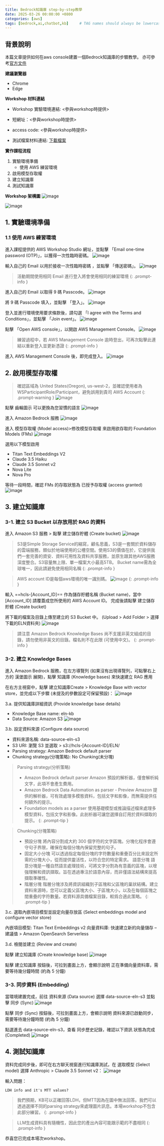 ```yaml
---
title: Bedrock知識庫 step-by-step教學
date: 2025-03-26 00:00:00 +0800
categories: [aws]
tags: [bedrock,ai,chatbot,kb]     # TAG names should always be lowercase
---
```


## 背景說明
本篇文章提供如何在aws console建置一個Bedrock知識庫的步驟教學。
亦可參考[官方文件](https://docs.aws.amazon.com/bedrock/latest/userguide/knowledge-base-build.html)

**建議瀏覽器**
- Chrome
- Edge

**Workshop 材料連結**
- Workshop 實驗環境連結: <參與workshop時提供>
- 短網址：<參與workshop時提供>
- access code: <參與workshop時提供>

- 測試檔案材料連結: [下載檔案](/assets/file/ELN.zip)

**實作課程流程**
1. 實驗環境準備
    * 使用 AWS 練習環境
2. 啟用模型存取權
3. 建立知識庫
4. 測試知識庫

**Workshop 架構圖**
![image](/assets/img/BedrockKBPlayground/architecture.png)

![image](/assets/img/BedrockKBPlayground/architecture-2.png)


## 1. 實驗環境準備
### 1.1 使用 AWS 練習環境

進入課程提供的 AWS Workshop Studio 網址，並點擊 「Email one-time password (OTP)」，以獲得一次性臨時密碼。
![image](/assets/img/WorkshopShare/OTP-1.png)


輸入自己的 Email 以用於接收一次性臨時密碼 ，並點擊 「傳送密碼」。
![image](/assets/img/WorkshopShare/OTP-2.png)


>活動期間使用相同 Email 進行登入將會使用相同的練習環境
{: .prompt-info }

進入自己的 Email 以取得 9 碼 Passcode。
![image](/assets/img/WorkshopShare/OTP-3.png)

將 9 碼 Passcode 填入，並點擊 「登入」。
![image](/assets/img/WorkshopShare/OTP-4.png)

登入並進行環境使用要求條款後，請勾選 「I agree with the Terms and Conditions」，並點擊 「Join event」。
![image](/assets/img/WorkshopShare/OTP-5.png)

點擊 「Open AWS console」，以開啟 AWS Management Console。
![image](/assets/img/WorkshopShare/OTP-6.png)


>練習過程中，若 AWS Management Console 逾時登出，可再次點擊此連結以重新登入並更新憑證
{: .prompt-info }

進入 AWS Management Console 後，即完成登入。
![image](/assets/img/WorkshopShare/OTP-7.png)

## 2. 啟用模型存取權
>確認區域為 United States(Oregon), us-west-2，並確認使用者為 WSParticipantRole/Participant，避免誤用到貴司 AWS Account
{: .prompt-warning }
![image](/assets/img/WorkshopShare/NavBar-1.png)


點擊 齒輪圖示  可以更換為您習慣的語言
![image](/assets/img/WorkshopShare/NavBar-2.png)


進入 Amazon Bedrock 服務
![image](/assets/img/BedrockShare/ModelAccess-1.png)


進入 模型存取權 (Model access)>修改模型存取權 來啟用欲存取的 Foundation Models (FMs)
![image](/assets/img/BedrockShare/ModelAccess-2.png)

選用以下模型啟用
- Titan Text Embeddings V2
- Claude 3.5 Haiku
- Claude 3.5 Sonnet v2
- Nova Lite
- Nova Pro


等待一段時間，確認 FMs 的存取狀態為 已授予存取權 (access granted)
![image](/assets/img/BedrockShare/ModelAccess-3.png)


## 3. 建立知識庫
### 3-1. 建立 S3 Bucket 以存放用於 RAG 的資料

進入 Amazon S3 服務 > 點擊 建立儲存貯體 (Create bucket)
![image](/assets/img/BedrockKBPlayground/S3-1.png)


>S3是Simple Storage Service的縮寫，顧名思義，S3是一套關於資料儲存的雲端服務，類似於地端使用的公槽空間。使用S3的價值在於，它提供我們一套完善的資安、資料可用性及資料共享服務，並原生跟其他AWS服務深度整合。S3容量無上限、單一檔案大小最高5TB。
>Bucket name需為全球唯一，因此請避免使用相同名稱
{: .prompt-info }

>AWS account ID是每個aws環境的唯一識別碼。
>![image](/assets/img/WorkshopShare/NavBar-3.png)
{: .prompt-info }


輸入 
==hcls-[Account_ID]== 
作為儲存貯體名稱 (Bucket name)，當中 [Account_ID] 請覆蓋成您所使用的 AWS Account ID。
完成後請點擊 建立儲存貯體 (Create bucket)

將下載的檔案及目錄上傳至建立的 S3 Bucket 中。
(Upload > Add Folder > 選擇下載的ELN資料夾)
![image](/assets/img/BedrockKBPlayground/S3-2.png)

>請注意 Amazon Bedrock Knowledge Bases 尚不支援非英文組成的目錄，請勿使用非英文的目錄。檔名則不在此限 (可使用中文)。
{: .prompt-info }

### 3-2. 建立 Knowledge Bases
進入 Amazon Bedrock 服務，在左方導覽列 (如果沒有出現導覽列，可點擊右上方的 漢堡圖示 展開)，點擊 知識庫 (Knowledge bases) 來快速建立 RAG 應用


在右方主視窗中，點擊 建立知識庫Create > Knowledge Base with vector store，並完成以下步驟 (未提及的參數設定可保留預設)：
![image](/assets/img/BedrockKBPlayground/KB-1.png)


3.a. 提供知識庫詳細資訊 (Provide knowledge base details)
- Knowledge Base name: eln-kb
- Data Source: Amazon S3
![image](/assets/img/BedrockKBPlayground/KB-2.png)

3.b. 設定資料來源 (Configure data source)
- 資料來源名稱: data-source-eln-s3
- S3 URI: 瀏覽 S3 並選取 > s3://hcls-[Account-ID]/ELN/
- Parsing strategy: Amazon Bedrock default parser
- Chunking strategy(分塊策略): No Chunking(未分塊)


>Parsing strategy(分析策略)
>- Amazon Bedrock default parser
>Amazon 預設的解析器，僅會解析純文字，此項不會產生費用。
>- Amazon Bedrock Data Automation as parser - Preview
>Amazon 提供的解析器，可有效處理多模態資料，包括文字和影像，而無需提供任何額外的提示。
>- Foundation models as a parser
使用基礎模型或推論描述檔來處理多模型資料，包括文字和影像。此剖析器可讓您選擇自訂用於資料擷取的提示。
{: .prompt-tip }

>Chunking(分塊策略)
> - 預設分塊
將內容分割成大約 300 個字符的文字區塊。分塊化程序會遵守句子界限，確保在每個分塊內保留完整的句子。
> - 固定大小分塊
可以透過指定每個分塊的字符數量和重疊百分比來設定所需的分塊大小，從而提供靈活性，以符合您的特定需求。
語意分塊
語意分塊是一種自然語言處理技術，可將文字分割為有意義的區塊，以增強理解和資訊擷取。旨在透過專注於語意內容，而非僅語法結構來提高擷取準確性。
> - 階層分塊
階層分塊涉及將資訊組織到子區塊和父區塊的巢狀結構。建立資料來源時，您可以定義父區塊大小、子區塊大小，以及在每個區塊之間重疊的字符數量。若資料源具備檔案目錄，較爲合適此策略。
{: .prompt-tip }


3.c. 選取內嵌項目模型並設定向量存放區 (Select embeddings model and configure vector store)

內嵌項目模型: Titan Text Embeddings v2
向量資料庫: 快速建立新的向量儲存 – 建議值 > Amazon OpenSearch Serverless

3.d. 檢閱並建立 (Review and create)

點擊 建立知識庫 (Create knowledge base)
![image](/assets/img/BedrockKBPlayground/KB-3.png)

點擊 建立知識庫 按鈕後，可拉到畫面上方，會顯示說明 正在準備向量資料庫，需要等待幾分鐘時間 (約為 5 分鐘)



### 3-3. 同步資料 (Embedding)
當環境建置完成，前往 資料來源 (Data source) 選擇 data-source-eln-s3 並點擊 同步 (Sync)
![image](/assets/img/BedrockKBPlayground/KB-4.png)

點擊 同步 (Sync) 按鈕後，可拉到畫面上方，會顯示說明 資料來源已啟動同步，需要等待幾分鐘時間 (約為 5 分鐘)


點選進去 data-source-eln-s3，查看 同步歷史記錄，確認以下資訊
狀態為完成 (Completed)
![image](/assets/img/BedrockKBPlayground/KB-5.png)


## 4. 測試知識庫
資料完成同步後，即可在右方聊天視窗進行知識庫測試，在 選取模型 (Select model) 選擇 Anthropic > Claude 3.5 Sonnet v2：
![image](/assets/img/BedrockKBPlayground/KB-6.png)


輸入問題：
```
LDH info and it's MTT values?
```

> 我們預期，KB可以正確回答LDH，但MTT因為在圖中無法回答。我們可以透過選擇不同的parsing strategy來處理圖片訊息。本場workshop不包含此部分練習。
{: .prompt-info }

> LLM生成資料具有隨機性，因此您的產出內容可能跟示範的不盡相同
{: .prompt-info }

恭喜您已完成本場次workshop。